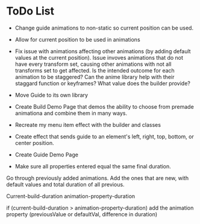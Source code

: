 


# ToDo List

* Change guide animations to non-static so current position can be used. 
* Allow for current position to be used in animations
* Fix issue with animations affecting other animations (by adding default values at the current position). Issue invoves animations that do not have every transform set, causing other animations with not all transforms set to get affected. Is the intended outcome for each animation to be staggered? Can the anime library help with their staggard function or keyframes?
What value does the builder provide?
* Move Guide to its own library
* Create Build Demo Page that demos the ability to choose from premade animationa and combine them in many ways.
* Recreate my menu item effect with the builder and classes
* Create effect that sends guide to an element's left, right, top, bottom, or center position.
* Create Guide Demo Page


* Make sure all properties entered equal the same final duration.






Go through previously added animations. Add the ones that are new, with default values and total duration of all previous.

Current-build-duration
animation-property-duration

if (current-build-duration > animation-property-duration)
  add the animation property (previousValue or defaultVal, difference in duration)



